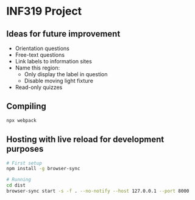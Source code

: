 # INF319 Project

## Ideas for future improvement

- Orientation questions
- Free-text questions
- Link labels to information sites
- Name this region:
  - Only display the label in question
  - Disable moving light fixture
- Read-only quizzes

## Compiling

```sh
npx webpack
```

## Hosting with live reload for development purposes

```sh
# First setup
npm install -g browser-sync

# Running
cd dist
browser-sync start -s -f . --no-notify --host 127.0.0.1 --port 8000
```
